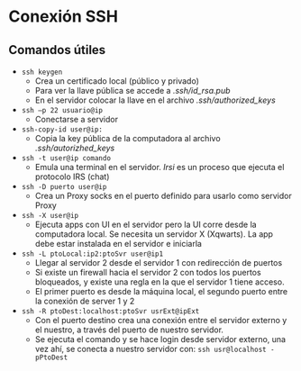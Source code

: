 # Conexión SSH

## Comandos útiles
- `ssh keygen`
    - Crea un certificado local (público y privado)
    - Para ver la llave pública se accede a *.ssh/id_rsa.pub*
    - En el servidor colocar la llave en el archivo *.ssh/authorized_keys*
- `ssh –p 22 usuario@ip`
    - Conectarse a servidor
- `ssh-copy-id user@ip:`
    - Copia la key pública de la computadora al archivo *.ssh/autorizhed_keys*
- `ssh -t user@ip comando`
    - Emula una terminal en el servidor. *Irsi* es un proceso que ejecuta el protocolo IRS (chat)
- `ssh -D puerto user@ip`
    - Crea un Proxy socks en el puerto definido para usarlo como servidor Proxy
- `ssh -X user@ip`
    - Ejecuta apps con UI en el servidor pero la UI corre desde la computadora local. Se necesita un servidor X (Xqwarts). La app debe estar instalada en el servidor e iniciarla
- `ssh -L ptoLocal:ip2:ptoSvr user@ip1`
    - Llegar al servidor 2 desde el servidor 1 con redirección de puertos
    - Si existe un firewall hacia el servidor 2 con todos los puertos bloqueados, y existe una regla en la que el servidor 1 tiene acceso.
    - El primer puerto es desde la máquina local, el segundo puerto entre la conexión de server 1 y 2
- `ssh -R ptoDest:localhost:ptoSvr usrExt@ipExt`
    - Con el puerto destino crea una conexión entre el servidor externo y el nuestro, a través del puerto de nuestro servidor.
    - Se ejecuta el comando y se hace login desde servidor externo, una vez ahí, se conecta a nuestro servidor con: `ssh usr@localhost -pPtoDest`
